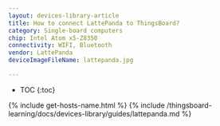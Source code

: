 ```yaml
---
layout: devices-library-article
title: How to connect LattePanda to ThingsBoard?
category: Single-board computers
chip: Intel Atom x5-Z8350
connectivity: WIFI, Bluetooth
vendor: LattePanda
deviceImageFileName: lattepanda.jpg

---
```



* TOC
{:toc}

{% include get-hosts-name.html %}
{% include /thingsboard-learning/docs/devices-library/guides/lattepanda.md %}